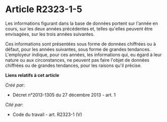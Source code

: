 # Article R2323-1-5

Les informations figurant dans la base de données portent sur l'année en cours, sur les deux années précédentes et, telles
qu'elles peuvent être envisagées, sur les trois années suivantes. 

Ces informations sont présentées sous forme de données chiffrées ou à défaut, pour les années suivantes, sous forme de
grandes tendances. L'employeur indique, pour ces années, les informations qui, eu égard à leur nature ou aux circonstances,
ne peuvent pas faire l'objet de données chiffrées ou de grandes tendances, pour les raisons qu'il précise.

**Liens relatifs à cet article**

_Créé par_:

  - Décret n°2013-1305 du 27 décembre 2013 - art. 1

_Cité par_:

  - Code du travail - art. R2323-1 (V)
